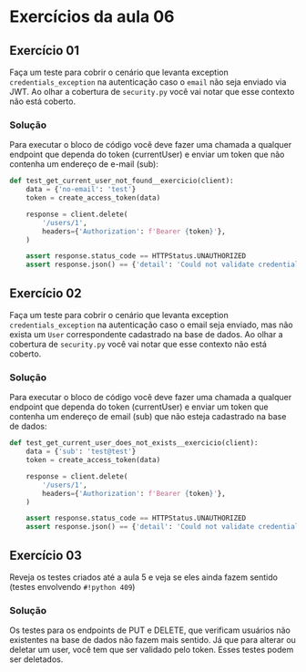 # Exercícios da aula 06

## Exercício 01

Faça um teste para cobrir o cenário que levanta exception `credentials_exception` na autenticação caso o `email` não seja enviado via JWT. Ao olhar a cobertura de `security.py` você vai notar que esse contexto não está coberto.

### Solução

Para executar o bloco de código você deve fazer uma chamada a qualquer endpoint que dependa do token (currentUser) e enviar um token que não contenha um endereço de e-mail (sub):

```python title="tests/test_app.py"
def test_get_current_user_not_found__exercicio(client):
    data = {'no-email': 'test'}
    token = create_access_token(data)

    response = client.delete(
        '/users/1',
        headers={'Authorization': f'Bearer {token}'},
    )

    assert response.status_code == HTTPStatus.UNAUTHORIZED
    assert response.json() == {'detail': 'Could not validate credentials'}
```

## Exercício 02

Faça um teste para cobrir o cenário que levanta exception `credentials_exception` na autenticação caso o email seja enviado, mas não exista um `User` correspondente cadastrado na base de dados. Ao olhar a cobertura de `security.py` você vai notar que esse contexto não está coberto.

### Solução

Para executar o bloco de código você deve fazer uma chamada a qualquer endpoint que dependa do token (currentUser) e enviar um token que contenha um endereço de email (sub) que não esteja cadastrado na base de dados:

```python title="tests/test_app.py"
def test_get_current_user_does_not_exists__exercicio(client):
    data = {'sub': 'test@test'}
    token = create_access_token(data)

    response = client.delete(
        '/users/1',
        headers={'Authorization': f'Bearer {token}'},
    )

    assert response.status_code == HTTPStatus.UNAUTHORIZED
    assert response.json() == {'detail': 'Could not validate credentials'}
```

## Exercício 03

Reveja os testes criados até a aula 5 e veja se eles ainda fazem sentido (testes envolvendo `#!python 409`)

### Solução

Os testes para os endpoints de PUT e DELETE, que verificam usuários não existentes na base de dados não fazem mais sentido. Já que para alterar ou deletar um user, você tem que ser validado pelo token. Esses testes podem ser deletados.
